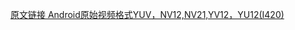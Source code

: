 [原文链接 Android原始视频格式YUV，NV12,NV21,YV12，YU12(I420)](<https://blog.csdn.net/u010126792/article/details/86593199>)

